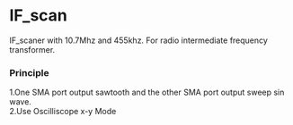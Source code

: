 # IF_scan
IF_scaner with 10.7Mhz and 455khz.
For radio intermediate frequency transformer.

### Principle
1.One SMA port output sawtooth and the other SMA port output sweep sin wave.<br> 
2.Use Oscilliscope x-y Mode
